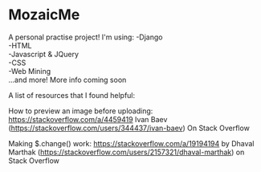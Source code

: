 # MozaicMe  

A personal practise project! I'm using:
-Django  
-HTML  
-Javascript & JQuery  
-CSS  
-Web Mining  
...and more! More info coming soon  

A list of resources that I found helpful:

How to preview an image before uploading:  
https://stackoverflow.com/a/4459419
Ivan Baev (https://stackoverflow.com/users/344437/ivan-baev) On Stack Overflow  

Making $.change() work:
https://stackoverflow.com/a/19194194
by Dhaval Marthak (https://stackoverflow.com/users/2157321/dhaval-marthak) on Stack Overflow  